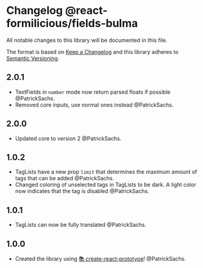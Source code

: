 # Changelog @react-formilicious/fields-bulma

All notable changes to this library will be documented in this file.

The format is based on [Keep a Changelog](http://keepachangelog.com/en/1.0.0/) and this library adheres to [Semantic Versioning](http://semver.org/spec/v2.0.0.html).

## 2.0.1

* TextFields in `number` mode now return parsed floats if possible @PatrickSachs.
* Removed core inputs, use normal ones instead @PatrickSachs.

## 2.0.0

* Updated core to version 2 @PatrickSachs.

## 1.0.2

* TagLists have a new prop `limit` that determines the maximum amount of tags that can be added @PatrickSachs.
* Changed coloring of unselected tags in TagLists to be dark. A light color now indicates that the tag is disabled @PatrickSachs.

## 1.0.1

* TagLists can now be fully translated @PatrickSachs.

## 1.0.0

* Created the library using [📚 create-react-prototype](https://github.com/PatrickSachs/create-react-prototype)! @PatrickSachs.
